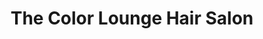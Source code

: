 ---
title: "The Color Lounge Hair Salon"
url: /dumas/the-color-lounge-hair-salon/
shop: hairdresser
---